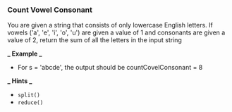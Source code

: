 ### Count Vowel Consonant

You are given a string that consists of only lowercase English letters. If vowels ('a', 'e', 'i', 'o', 'u') are given a value of 1 and consonants are given a value of 2, return the sum of all the letters in the input string

**_ Example _**

- For s = 'abcde', the output should be countCovelConsonant = 8

**_ Hints _**

- `split()`
- `reduce()`
